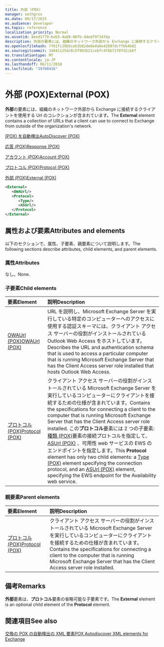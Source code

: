 ```yaml
---
title: 外部 (POX)
manager: sethgros
ms.date: 09/17/2015
ms.audience: Developer
ms.topic: reference
localization_priority: Normal
ms.assetid: 8eed1f79-6eb3-4a88-80fb-d4edf9f34fda
description: 外部の要素には、組織のネットワーク外部から Exchange に接続するクライアントを使用する Url のコレクションが含まれています。
ms.openlocfilehash: 7f01fc29b5ce63b02de0a4a6e42887dcffbb4b82
ms.sourcegitcommit: 34041125dc8c5f993b21cebfc4f8b72f0fd2cb6f
ms.translationtype: MT
ms.contentlocale: ja-JP
ms.lasthandoff: 06/11/2018
ms.locfileid: "19760416"
---
```

# <a name="external-pox"></a><span data-ttu-id="a9d36-103">外部 (POX)</span><span class="sxs-lookup"><span data-stu-id="a9d36-103">External (POX)</span></span>

<span data-ttu-id="a9d36-104">**外部**の要素には、組織のネットワーク外部から Exchange に接続するクライアントを使用する Url のコレクションが含まれています。</span><span class="sxs-lookup"><span data-stu-id="a9d36-104">The **External** element contains a collection of URLs that a client can use to connect to Exchange from outside of the organization's network.</span></span> 
  
[<span data-ttu-id="a9d36-105">(POX) を自動検出</span><span class="sxs-lookup"><span data-stu-id="a9d36-105">AutoDiscover (POX)</span></span>](autodiscover-pox.md)
  
[<span data-ttu-id="a9d36-106">応答 (POX)</span><span class="sxs-lookup"><span data-stu-id="a9d36-106">Response (POX)</span></span>](response-pox.md)
  
[<span data-ttu-id="a9d36-107">アカウント (POX)</span><span class="sxs-lookup"><span data-stu-id="a9d36-107">Account (POX)</span></span>](account-pox.md)
  
[<span data-ttu-id="a9d36-108">プロトコル (POX)</span><span class="sxs-lookup"><span data-stu-id="a9d36-108">Protocol (POX)</span></span>](protocol-pox.md)
  
[<span data-ttu-id="a9d36-109">外部 (POX)</span><span class="sxs-lookup"><span data-stu-id="a9d36-109">External (POX)</span></span>](external-pox.md)
  
```XML
<External>
   <OWAUrl/>
   <Protocol>
      <Type/>
      <ASUrl/>
   </Protocol>
</External>

```

## <a name="attributes-and-elements"></a><span data-ttu-id="a9d36-110">属性および要素</span><span class="sxs-lookup"><span data-stu-id="a9d36-110">Attributes and elements</span></span>

<span data-ttu-id="a9d36-111">以下のセクションで、属性、子要素、親要素について説明します。</span><span class="sxs-lookup"><span data-stu-id="a9d36-111">The following sections describe attributes, child elements, and parent elements.</span></span>
  
### <a name="attributes"></a><span data-ttu-id="a9d36-112">属性</span><span class="sxs-lookup"><span data-stu-id="a9d36-112">Attributes</span></span>

<span data-ttu-id="a9d36-113">なし。</span><span class="sxs-lookup"><span data-stu-id="a9d36-113">None.</span></span>
  
### <a name="child-elements"></a><span data-ttu-id="a9d36-114">子要素</span><span class="sxs-lookup"><span data-stu-id="a9d36-114">Child elements</span></span>

|<span data-ttu-id="a9d36-115">**要素**</span><span class="sxs-lookup"><span data-stu-id="a9d36-115">**Element**</span></span>|<span data-ttu-id="a9d36-116">**説明**</span><span class="sxs-lookup"><span data-stu-id="a9d36-116">**Description**</span></span>|
|:-----|:-----|
|[<span data-ttu-id="a9d36-117">OWAUrl (POX)</span><span class="sxs-lookup"><span data-stu-id="a9d36-117">OWAUrl (POX)</span></span>](owaurl-pox.md) <br/> |<span data-ttu-id="a9d36-118">URL を説明し、Microsoft Exchange Server を実行している特定のコンピューターへのアクセスに使用する認証スキーマには、クライアント アクセス サーバーの役割がインストールされている Outlook Web Access をホストしています。</span><span class="sxs-lookup"><span data-stu-id="a9d36-118">Describes the URL and authentication schema that is used to access a particular computer that is running Microsoft Exchange Server that has the Client Access server role installed that hosts Outlook Web Access.</span></span>  <br/> |
|[<span data-ttu-id="a9d36-119">プロトコル (POX)</span><span class="sxs-lookup"><span data-stu-id="a9d36-119">Protocol (POX)</span></span>](protocol-pox.md) <br/> |<span data-ttu-id="a9d36-120">クライアント アクセス サーバーの役割がインストールされている Microsoft Exchange Server を実行しているコンピューターにクライアントを接続するための仕様が含まれています。</span><span class="sxs-lookup"><span data-stu-id="a9d36-120">Contains the specifications for connecting a client to the computer that is running Microsoft Exchange Server that has the Client Access server role installed.</span></span> <span data-ttu-id="a9d36-121">この**プロトコル**要素には 2 つの子要素:[種類 (POX)](type-pox.md)要素の接続プロトコルを指定して、 [ASUrl (POX)](asurl-pox.md) 、可用性 web サービスの EWS のエンドポイントを指定します。</span><span class="sxs-lookup"><span data-stu-id="a9d36-121">This **Protocol** element has only two child elements: a [Type (POX)](type-pox.md) element specifying the connection protocol, and an [ASUrl (POX)](asurl-pox.md) element, specifying the EWS endpoint for the Availability web service.</span></span>  <br/> |
   
### <a name="parent-elements"></a><span data-ttu-id="a9d36-122">親要素</span><span class="sxs-lookup"><span data-stu-id="a9d36-122">Parent elements</span></span>

|<span data-ttu-id="a9d36-123">**要素**</span><span class="sxs-lookup"><span data-stu-id="a9d36-123">**Element**</span></span>|<span data-ttu-id="a9d36-124">**説明**</span><span class="sxs-lookup"><span data-stu-id="a9d36-124">**Description**</span></span>|
|:-----|:-----|
|[<span data-ttu-id="a9d36-125">プロトコル (POX)</span><span class="sxs-lookup"><span data-stu-id="a9d36-125">Protocol (POX)</span></span>](protocol-pox.md) <br/> |<span data-ttu-id="a9d36-126">クライアント アクセス サーバーの役割がインストールされている Microsoft Exchange Server を実行しているコンピューターにクライアントを接続するための仕様が含まれています。</span><span class="sxs-lookup"><span data-stu-id="a9d36-126">Contains the specifications for connecting a client to the computer that is running Microsoft Exchange Server that has the Client Access server role installed.</span></span>  <br/> |
   
## <a name="remarks"></a><span data-ttu-id="a9d36-127">備考</span><span class="sxs-lookup"><span data-stu-id="a9d36-127">Remarks</span></span>

<span data-ttu-id="a9d36-128">**外部**要素は、**プロトコル**要素の省略可能な子要素です。</span><span class="sxs-lookup"><span data-stu-id="a9d36-128">The **External** element is an optional child element of the **Protocol** element.</span></span> 
  
## <a name="see-also"></a><span data-ttu-id="a9d36-129">関連項目</span><span class="sxs-lookup"><span data-stu-id="a9d36-129">See also</span></span>



[<span data-ttu-id="a9d36-130">交換の POX の自動検出の XML 要素</span><span class="sxs-lookup"><span data-stu-id="a9d36-130">POX Autodiscover XML elements for Exchange</span></span>](pox-autodiscover-xml-elements-for-exchange.md)

